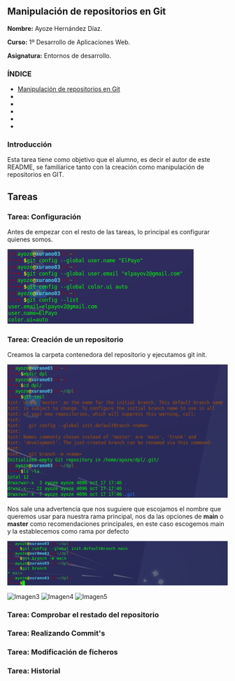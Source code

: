 ## Manipulación de repositorios en Git <a name=id0></a>

**Nombre:** Ayoze Hernández Díaz.

**Curso:** 1º Desarrollo de Aplicaciones Web.

**Asignatura:** Entornos de desarrollo.

### ÍNDICE

+ [Manipulación de repositorios en Git](#id0)
+ [](#id1)
+ [](#id2)
+ [](#id3)
+ [](#id4)
+ [](#id5)

### Introducción <a name=id1></a>

Esta tarea tiene como objetivo que el alumno, es decir el autor de este README, se familiarice tanto con la creación como manipulación de repositorios en GIT.

## Tareas <a name=id2></a>

### Tarea: Configuración <a name=id3></a>

Antes de empezar con el resto de las tareas, lo principal es configurar quienes somos.

![Imagen1](./img/001.png)


### Tarea: Creación de un repositorio <a name=id4></a>

Creamos la carpeta contenedora del repositorio y ejecutamos git init.

![Imagen2](./img/002.png)

Nos sale una advertencia que nos suguiere que escojamos el nombre que queremos usar para nuestra rama principal, nos da las opciones de **main** o **master** como recomendaciones principales, en este caso escogemos main y la establecemos como rama por defecto

![Imagen1-1](./img/001-1.png)

![Imagen3](./img/)
![Imagen4](./img/)
![Imagen5](./img/)

### Tarea: Comprobar el restado del repositorio <a name=id5></a>

### Tarea: Realizando Commit's <a name=id6></a>

### Tarea: Modificación de ficheros <a name=id7></a>

### Tarea: Historial <a name=id8></a>